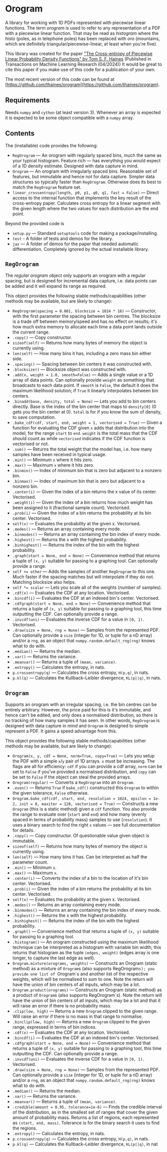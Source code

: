 # Orogram

A library for working with 1D PDFs represented with piecewise linear functions.
The term _orogram_ is used to refer to any representation of a PDF with a piecewise linear function.
That may be read as _histogram_ where the _histo_ (poles, as in telephone poles) has been replaced with _oro_ (mountains, which are definitely triangular/piecewise-linear, at least when you're five).

This library was created for the paper
["The Cross-entropy of Piecewise Linear Probability Density Functions" by Tom S. F. Haines](https://openreview.net/forum?id=AoOi9Zgdsv)
(Published in Transactions on Machine Learning Research (04/2024))
It would be great to cite this paper if you make use of this code for a publication of your own.

The most recent version of this code can be found at [https://github.com/thaines/orogram](https://github.com/thaines/orogram).



## Requirements

Needs `numpy` and `cython` (at least version 3).
Whenever an array is expected it is expected to be some object compatible with a `numpy` array.



## Contents

The (installable) code provides the following:

* `RegOrogram` — An orogram with regularly spaced bins, much the same as your typical histogram. Feature rich — has everything you would expect of a 1D density estimate. Designed with data capture in mind.
* `Orogram` — An orogram with irregularly spaced bins. Reasonable set of features, but immutable and hence not for data capture. Simpler data structures so typically faster than `RegOrogram`. Otherwise does its best to match the `RegOrogram` feature set.
* `linear_crossentropy(length, p0, p1, q0, q1, fast = False)` — Direct access to the internal function that implements the key result of the cross-entropy paper. Calculates cross entropy for a linear segment with the given length where the two values for each distribution are the end point.

Beyond the provided code is

* `setup.py` — Standard `setuptools` code for making a package/installing.
* `test` - A folder of tests and demos for the library.
* `jax` — A folder of demos for the paper that needed automatic differentiation. Completely ignored by the actual installable library.



## `RegOrogram`

The _regular orogram_ object only supports an orogram with a regular spacing, but is designed for incremental data capture, i.e. data points can be added and it will expand its range as required.

This object provides the following stable methods/capabilities (other methods may be available, but are likely to change):

* `RegOrogram(spacing = 0.001, blocksize = 1024 * 16)` — Constructor, with the first parameter the spacing between bin centres. The blocksize is a trade off between memory/speed and has no effect on results; it's how much extra memory to allocate each time a data point lands outside the current range.
* `.copy()` — Copy constructor.
* `sizeof(self)` — Returns how many bytes of memory the object is currently using.
* `len(self)` — How many bins it has, including a zero mass bin either side.
* `.spacing()` — Spacing between bin centers it was constructed with.
* `.blocksize()` — Blocksize object was constructed with.
* `.add(x, weight = 1.0, smooth=False)` — Adds a single value or a 1D array of data points. Can optionally provide `weight` as something that broadcasts to each data point. If `smooth` is `False`, the default it does the maximum likelihood solution; if `True` it linearly interpolates between bin centers.
* `.binadd(base, density, total = None)` — Lets you add to bin centers directly. Base is the index of the bin center that maps to `density[0]` (0 gets you the bin center at 0). `total` is for if you know the sum of density, to save computation.
* `.bake_cdf(cdf, start, end, weight = 1, vectorised = True)` — Given a function for evaluating the CDF given `x` adds that distribution into the model, for the range `start` to `end`. `weight` is the total mass that the CDF should count as while `vectorised` indicates if the CDF function is vectorised or not.
* `.sum()` — Returns the total weight that the model has, i.e. how many samples have been received in typical usage.
* `.min()` — Minimum `x` where it hits zero.
* `.max()` — Maximum `x` where it hits zero.
* `.binmin()` — Index of minimum bin that is zero but adjacent to a nonzero bin.
* `.binmax()` — Index of maximum bin that is zero but adjacent to a nonzero bin.
* `.center(i)` — Given the index of a bin returns the x value of its center. Vectorised.
* `.weight(i)` — Given the index of a bin returns how much weight has been assigned to it (fractional sample count). Vectorised.
* `.prob(i)` — Given the index of a bin returns the probability at its bin center. Vectorised.
* `self(x)` — Evaluates the probability at the given x. Vectorised.
* `.modes()` — Returns an array containing every mode.
* `.binmodes()` — Returns an array containing the bin index of every mode.
* `.highest()` — Returns the x with the highest probability.
* `.binhighest()` — Returns the index of the bin with the highest probability.
* `.graph(start = None, end = None)` — Convenience method that returns a tuple of `(x, y)` suitable for passing to a graphing tool. Can optionally provide a range.
* `self += other` — Adds the samples of another `RegOrogram` to this one. Much faster if the spacing matches but will interpolate if they do not. Matching blocksize also helps.
* `self *= scalar` — Lets you scale all of the weights (number of samples).
* `.cdf(x)` — Evaluates the CDF at any location. Vectorised.
* `.bincdf(i)` — Evaluates the CDF at an indexed bin's center. Vectorised.
* `.cdfgraph(start = None, end = None)` — Convenience method that returns a tuple of `(x, y)` suitable for passing to a graphing tool, this time outputting the CDF. Can optionally provide a range.
* `.invcdf(uni)` — Evaluates the inverse CDF for a value in `[0, 1)`. Vectorised.
* `.draw(size = None, rng = None)` — Samples from the represented PDF. Can optionally provide a `size` (integer for 1D, or tuple for a nD array) and/or a `rng`, as an object that `numpy.random.default_rng(rng)` knows what to do with.
* `.median()` — Returns the median.
* `.var()` — Returns the variance.
* `.meanvar()` — Returns a tuple of `(mean, variance)`.
* `.entropy()` — Calculates the entropy, in nats.
* `p.crossentropy(q)` — Calculates the cross entropy, `H(p,q)`, in nats.
* `p.kl(q)` — Calculates the Kullback–Leibler divergence, `KL(p||q)`, in nats.



## `Orogram`

Supports an orogram with an irregular spacing, i.e. the bin centres can be entirely arbitrary. However, the price paid for this is it's immutable, and hence can't be edited, and only does a normalised distribution, so there is no tracking of how many samples it has seen.
In other words, `RegOrogram` is designed with data capture in mind and `Orogram` is designed to simple represent a PDF. It gains a speed advantage from this.

This object provides the following stable methods/capabilities (other methods may be available, but are likely to change):

* `Orogram(x, y, cdf = None, norm=True, copy=True)` — Lets you setup the PDF with a simple `x`/`y` pair of 1D arrays. `x` must be increasing. The flags are all for efficiency: `cdf` if you can provide a cdf array, `norm` can be set to `False` if you've provided a normalised distribution, and `copy` can be set to `False` if the object can steal the provided arrays.
* `Orogram(regular)` — Converts a `RegOrogram` into an `Orogram`.
* `.even()` — Returns `True` if `bake_cdf()` constructed this `Orogram` to within the given tolerance, `False` otherwise.
* `Orogram.bake_cdf(cdf, start, end, resolution = 1024, epsilon = 1e-2, init = 8, maxiter = 128, vectorised = True)` — Constructs a new `Orogram` (this is a static method) given a `cdf` function. You also provide the range to evaluate over (`start` and `end`) and how many (evenly spaced in terms of probability mass) samples to use (`resolution`). It uses a binary search to find the right `x` values — see full documentation for details.
* `.copy()` — Copy constructor. Of questionable value given object is immutable.
* `sizeof(self)` — Returns how many bytes of memory the object is currently using.
* `len(self)` — How many bins it has. Can be interpreted as half the parameter count.
* `.min()` — Minimum `x`.
* `.max()` — Maximum `x`.
* `.center(i)` — Converts the index of a bin to the location of it's bin center. Vectorised.
* `.prob(i)` — Given the index of a bin returns the probability at its bin center. Vectorised.
* `self(x)` — Evaluates the probability at the given x. Vectorised.
* `.modes()` — Returns an array containing every mode.
* `.binmodes()` — Returns an array containing the bin index of every mode.
* `.highest()` — Returns the x with the highest probability.
* `.binhighest()` — Returns the index of the bin with the highest probability.
* `.graph()` — Convenience method that returns a tuple of `(x, y)` suitable for passing to a graphing tool.
* `.histogram()` — An orogram constructed using the maximum likelihood technique can be interpreted as a histogram with variable bin width; this returns that histogram as the tuple `(edges, weight)` (edges array is one longer, to capture the last edge as well).
* `Orogram.mixture(orograms, weights)` — Constructs an Orogram (static method) as a mixture of `Orogram`s (also supports RegOrogram`s); you provide one list of `Orogram`s and another list of the respective weights, which will be normalised to sum to one. Note the return will have the union of bin centers of all inputs, which may be a lot.
* `Orogram.product(orograms)` — Constructs an Orogram (static method) as a product of `Orogram`s (also supports RegOrogram`s). Note the return will have the union of bin centers of all inputs, which may be a lot and that it will raise an error if there is no probability mass.
* `.clip(low, high)` — Returns a new `Orogram` clipped to the given range. Will raise an error if there is no mass in that range to normalise.
* `.binclip(low, high)` — Returns a new `Orogram` clipped to the given range, expressed in terms of bin indices.
* `.cdf(x)` — Evaluates the CDF at any location. Vectorised.
* `.bincdf(i)` — Evaluates the CDF at an indexed bin's center. Vectorised.
* `.cdfgraph(start = None, end = None)` — Convenience method that returns a tuple of `(x, y)` suitable for passing to a graphing tool, this time outputting the CDF. Can optionally provide a range.
* `.invcdf(uni)` — Evaluates the inverse CDF for a value in `[0, 1)`. Vectorised.
* `.draw(size = None, rng = None)` — Samples from the represented PDF. Can optionally provide a `size` (integer for 1D, or tuple for a nD array) and/or a `rng`, as an object that `numpy.random.default_rng(rng)` knows what to do with.
* `.median()` — Returns the median.
* `.var()` — Returns the variance.
* `.meanvar()` — Returns a tuple of `(mean, variance)`.
* `.credible(amount = 0.95, tolerance=1e-6)` — Finds the credible interval of the distribution, as in the smallest set of ranges that cover the given amount of probability mass. Returns a list of regions, each represented as `(start, end, mass)`. Tolerance is for the binary search it uses to find the regions.
* `.entropy()` — Calculates the entropy, in nats.
* `p.crossentropy(q)` — Calculates the cross entropy, `H(p,q)`, in nats.
* `p.kl(q)` — Calculates the Kullback–Leibler divergence, `KL(p||q)`, in nat
